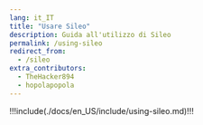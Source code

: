 ```yaml
---
lang: it_IT
title: "Usare Sileo"
description: Guida all'utilizzo di Sileo
permalink: /using-sileo
redirect_from:
  - /sileo
extra_contributors:
  - TheHacker894
  - hopolapopola
---
```


!!!include(./docs/en_US/include/using-sileo.md)!!!
